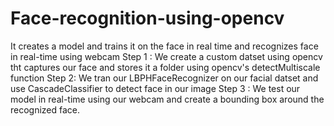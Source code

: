 # Face-recognition-using-opencv
It creates a model and trains  it on the face in real time and recognizes face in real-time using webcam
Step 1 : We create a custom datset using opencv tht captures our face and stores it a folder using opencv's detectMultiscale function
Step 2: We tran our LBPHFaceRecognizer on our facial datset and use CascadeClassifier to detect face in our image
Step 3 : We test our model in real-time using our webcam and create a bounding box around the recognized face.

